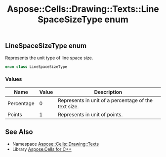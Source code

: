 ﻿---
title: Aspose::Cells::Drawing::Texts::LineSpaceSizeType enum
linktitle: LineSpaceSizeType
second_title: Aspose.Cells for C++ API Reference
description: 'Aspose::Cells::Drawing::Texts::LineSpaceSizeType enum. Represents the unit type of line space size in C++.'
type: docs
weight: 1500
url: /cpp/aspose.cells.drawing.texts/linespacesizetype/
---
## LineSpaceSizeType enum


Represents the unit type of line space size.

```cpp
enum class LineSpaceSizeType
```

### Values

| Name | Value | Description |
| --- | --- | --- |
| Percentage | 0 | Represents in unit of a percentage of the text size. |
| Points | 1 | Represents in unit of points. |

## See Also

* Namespace [Aspose::Cells::Drawing::Texts](../)
* Library [Aspose.Cells for C++](../../)
